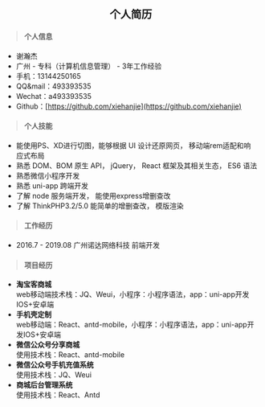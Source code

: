 ## **<center>个人简历</center>**

>#### **个人信息**  

- 谢瀚杰
- 广州 - 专科（计算机信息管理） - 3年工作经验
- 手机：13144250165    
- QQ&mail：493393535
- Wechat：a493393535
- Github：[https://github.com/xiehanjie](https://github.com/xiehanjie)

>#### **个人技能**  

- 能使用PS、XD进行切图，能够根据 UI 设计还原网页， 移动端rem适配和响应式布局
- 熟悉 DOM、BOM 原生 API， jQuery， React 框架及其相关生态， ES6 语法
- 熟悉微信小程序开发 
- 熟悉 uni-app 跨端开发
- 了解 node 服务端开发， 能使用express增删查改
- 了解 ThinkPHP3.2/5.0 能简单的增删查改， 模版渲染

>#### **工作经历**  

- 2016.7 - 2019.08   广州诺达网络科技  前端开发

>#### **项目经历**  

- **淘宝客商城**<br/>web移动端技术栈：JQ、Weui，小程序：小程序语法，app：uni-app开发IOS+安卓端
- **手机壳定制**<br/>web移动端：React、antd-mobile，小程序：小程序语法，app：uni-app开发IOS+安卓端
- **微信公众号分享商城**<br/>使用技术栈：React、antd-mobile
- **微信公众号手机充值系统**<br/>使用技术栈：JQ、Weui
- **商城后台管理系统**<br/>使用技术栈：React、Antd







